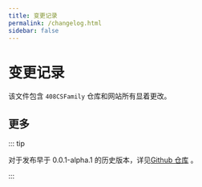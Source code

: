 ```yaml
---
title: 变更记录
permalink: /changelog.html
sidebar: false
---
```


# 变更记录

该文件包含 `408CSFamily` 仓库和网站所有显着更改。

<!-- @include: ../CHANGELOG.md#recent-alpha -->

## 更多

::: tip

对于发布早于 0.0.1-alpha.1 的历史版本，详见[Github 仓库](https://github.com/142vip/408CSFamily/blob/master/CHANGELOG.md) 。

:::
